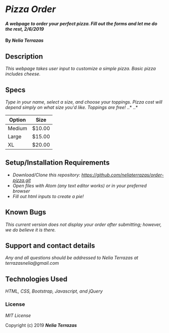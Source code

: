 # _Pizza Order_

#### _A webpage to order your perfect pizza. Fill out the forms and let me do the rest, 2/6/2019_

#### By _**Nelia Terrazas**_

## Description

_This webpage takes user input to customize a simple pizza. Basic pizza includes cheese._
## Specs
_Type in your name, select a size, and choose your toppings. Pizza cost will depend simply on what size you'd like. Toppings are free!_
..*
..*

|   Option|     Size    |
|  ---------   | ------------- |
|   Medium   |   $10.00    |
|  Large |    $15.00  |
|   XL   |   $20.00 |

## Setup/Installation Requirements

* _Download/Clone this repository: https://github.com/neliaterrazas/order-pizza.git_
* _Open files with Atom (any text editor works) or in your preferred browser_
* _Fill out html inputs to create a pie!_


## Known Bugs

_This current version does not display your order after submitting; however, we do believe it is there._

## Support and contact details

_Any and all questions should be addressed to Nelia Terrazas at terrazasnelia@gmail.com_

## Technologies Used

_HTML, CSS, Bootstrap, Javascript, and jQuery_

### License

*MIT License*

Copyright (c) 2019 **_Nelia Terrazas_**
